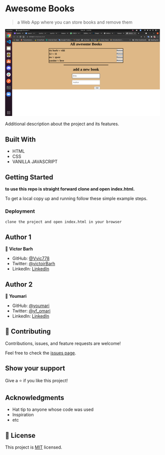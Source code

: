 # Awesome Books

> a Web App where you can store books and remove them

![screenshot](https://github.com/youmari/Awesome-books/blob/style-core/img/screen.png)

Additional description about the project and its features.

## Built With

- HTML
- CSS
- VANILLA JAVASCRIPT

## Getting Started

**to use this repo is straight forward clone and open index.html.**



To get a local copy up and running follow these simple example steps.



### Deployment
    clone the project and open index.html in your browser

## Author 1

👤 **Victor Barh**

- GitHub: [@Vvic778](https://github.com/vic778)
- Twitter: [@victoirBarh](https://twitter.com/)
- LinkedIn: [LinkedIn](https://linkedin.com/in/victoir-barh)

## Author 2

👤 **Youmari**

- GitHub: [@youmari](https://github.com/youmari)
- Twitter: [@yf_omari](https://twitter.com/yf_omari)
- LinkedIn: [LinkedIn](https://www.linkedin.com/in/yassine-omari-945114190/)


## 🤝 Contributing

Contributions, issues, and feature requests are welcome!

Feel free to check the [issues page](../../issues/).

## Show your support

Give a ⭐️ if you like this project!

## Acknowledgments

- Hat tip to anyone whose code was used
- Inspiration
- etc

## 📝 License

This project is [MIT](./MIT.md) licensed.
